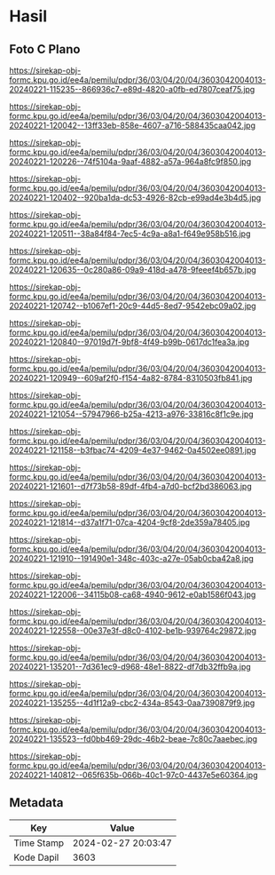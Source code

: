 # Hasil

## Foto C Plano

https://sirekap-obj-formc.kpu.go.id/ee4a/pemilu/pdpr/36/03/04/20/04/3603042004013-20240221-115235--866936c7-e89d-4820-a0fb-ed7807ceaf75.jpg

https://sirekap-obj-formc.kpu.go.id/ee4a/pemilu/pdpr/36/03/04/20/04/3603042004013-20240221-120042--13ff33eb-858e-4607-a716-588435caa042.jpg

https://sirekap-obj-formc.kpu.go.id/ee4a/pemilu/pdpr/36/03/04/20/04/3603042004013-20240221-120226--74f5104a-9aaf-4882-a57a-964a8fc9f850.jpg

https://sirekap-obj-formc.kpu.go.id/ee4a/pemilu/pdpr/36/03/04/20/04/3603042004013-20240221-120402--920ba1da-dc53-4926-82cb-e99ad4e3b4d5.jpg

https://sirekap-obj-formc.kpu.go.id/ee4a/pemilu/pdpr/36/03/04/20/04/3603042004013-20240221-120511--38a84f84-7ec5-4c9a-a8a1-f649e958b516.jpg

https://sirekap-obj-formc.kpu.go.id/ee4a/pemilu/pdpr/36/03/04/20/04/3603042004013-20240221-120635--0c280a86-09a9-418d-a478-9feeef4b657b.jpg

https://sirekap-obj-formc.kpu.go.id/ee4a/pemilu/pdpr/36/03/04/20/04/3603042004013-20240221-120742--b1067ef1-20c9-44d5-8ed7-9542ebc09a02.jpg

https://sirekap-obj-formc.kpu.go.id/ee4a/pemilu/pdpr/36/03/04/20/04/3603042004013-20240221-120840--97019d7f-9bf8-4f49-b99b-0617dc1fea3a.jpg

https://sirekap-obj-formc.kpu.go.id/ee4a/pemilu/pdpr/36/03/04/20/04/3603042004013-20240221-120949--609af2f0-f154-4a82-8784-8310503fb841.jpg

https://sirekap-obj-formc.kpu.go.id/ee4a/pemilu/pdpr/36/03/04/20/04/3603042004013-20240221-121054--57947966-b25a-4213-a976-33816c8f1c9e.jpg

https://sirekap-obj-formc.kpu.go.id/ee4a/pemilu/pdpr/36/03/04/20/04/3603042004013-20240221-121158--b3fbac74-4209-4e37-9462-0a4502ee0891.jpg

https://sirekap-obj-formc.kpu.go.id/ee4a/pemilu/pdpr/36/03/04/20/04/3603042004013-20240221-121601--d7f73b58-89df-4fb4-a7d0-bcf2bd386063.jpg

https://sirekap-obj-formc.kpu.go.id/ee4a/pemilu/pdpr/36/03/04/20/04/3603042004013-20240221-121814--d37a1f71-07ca-4204-9cf8-2de359a78405.jpg

https://sirekap-obj-formc.kpu.go.id/ee4a/pemilu/pdpr/36/03/04/20/04/3603042004013-20240221-121910--191490e1-348c-403c-a27e-05ab0cba42a8.jpg

https://sirekap-obj-formc.kpu.go.id/ee4a/pemilu/pdpr/36/03/04/20/04/3603042004013-20240221-122006--34115b08-ca68-4940-9612-e0ab1586f043.jpg

https://sirekap-obj-formc.kpu.go.id/ee4a/pemilu/pdpr/36/03/04/20/04/3603042004013-20240221-122558--00e37e3f-d8c0-4102-be1b-939764c29872.jpg

https://sirekap-obj-formc.kpu.go.id/ee4a/pemilu/pdpr/36/03/04/20/04/3603042004013-20240221-135201--7d361ec9-d968-48e1-8822-df7db32ffb9a.jpg

https://sirekap-obj-formc.kpu.go.id/ee4a/pemilu/pdpr/36/03/04/20/04/3603042004013-20240221-135255--4d1f12a9-cbc2-434a-8543-0aa7390879f9.jpg

https://sirekap-obj-formc.kpu.go.id/ee4a/pemilu/pdpr/36/03/04/20/04/3603042004013-20240221-135523--fd0bb469-29dc-46b2-beae-7c80c7aaebec.jpg

https://sirekap-obj-formc.kpu.go.id/ee4a/pemilu/pdpr/36/03/04/20/04/3603042004013-20240221-140812--065f635b-066b-40c1-97c0-4437e5e60364.jpg


## Metadata

| Key        | Value               |
| ---------- | ------------------- |
| Time Stamp | 2024-02-27 20:03:47 |
| Kode Dapil | 3603                |



